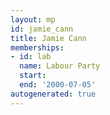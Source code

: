 ```yaml
---
layout: mp
id: jamie_cann
title: Jamie Cann
memberships:
- id: lab
  name: Labour Party
  start: 
  end: '2000-07-05'
autogenerated: true
---
```


